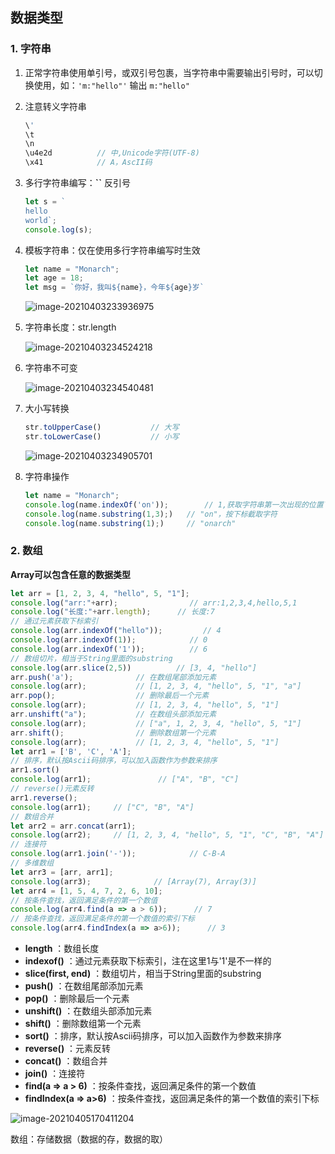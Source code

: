 ## 数据类型

### 1. 字符串

1. 正常字符串使用单引号，或双引号包裹，当字符串中需要输出引号时，可以切换使用，如：`'m:"hello"'` 输出 `m:"hello"` 

2. 注意转义字符串

    ```javascript
    \'
    \t
    \n
    \u4e2d			// 中,Unicode字符(UTF-8)
    \x41			// A，AscII码		
    ```

3. 多行字符串编写：**\``** 反引号

    ```javascript
    let s = `
    hello
    world`;
    console.log(s);
    ```

4. 模板字符串：仅在使用多行字符串编写时生效

    ```javascript
    let name = "Monarch";
    let age = 18;
    let msg = `你好，我叫${name}，今年${age}岁`
    ```

    ![image-20210403233936975](https://img2020.cnblogs.com/blog/2213660/202104/2213660-20210403233936293-1929755115.png) 

5. 字符串长度：str.length

    ![image-20210403234524218](https://img2020.cnblogs.com/blog/2213660/202104/2213660-20210403234523414-388310196.png) 

6. 字符串不可变

    ![image-20210403234540481](https://img2020.cnblogs.com/blog/2213660/202104/2213660-20210403234539660-1239179881.png) 

7. 大小写转换

    ```javascript
    str.toUpperCase()			// 大写
    str.toLowerCase()			// 小写
    ```

    ![image-20210403234905701](https://img2020.cnblogs.com/blog/2213660/202104/2213660-20210403234904916-2049602366.png) 

8. 字符串操作

    ```javascript
    let name = "Monarch";
    console.log(name.indexOf('on'));		// 1,获取字符串第一次出现的位置下标
    console.log(name.substring(1,3);)	// "on"，按下标截取字符
    console.log(name.substring(1);)		// "onarch"
    ```




### 2. 数组

**Array可以包含任意的数据类型** 

```javascript
let arr = [1, 2, 3, 4, "hello", 5, "1"];
console.log("arr:"+arr);                // arr:1,2,3,4,hello,5,1
console.log("长度:"+arr.length);      // 长度:7
// 通过元素获取下标索引
console.log(arr.indexOf("hello"));         // 4
console.log(arr.indexOf(1));            // 0
console.log(arr.indexOf('1'));          // 6
// 数组切片，相当于String里面的substring
console.log(arr.slice(2,5))          // [3, 4, "hello"]
arr.push('a');              // 在数组尾部添加元素
console.log(arr);           // [1, 2, 3, 4, "hello", 5, "1", "a"]
arr.pop();                  // 删除最后一个元素
console.log(arr);           // [1, 2, 3, 4, "hello", 5, "1"]
arr.unshift("a");           // 在数组头部添加元素
console.log(arr);           // ["a", 1, 2, 3, 4, "hello", 5, "1"]
arr.shift();                // 删除数组第一个元素
console.log(arr);           // [1, 2, 3, 4, "hello", 5, "1"]
let arr1 = ['B', 'C', 'A'];
// 排序，默认按Ascii码排序，可以加入函数作为参数来排序
arr1.sort()
console.log(arr1);               // ["A", "B", "C"]
// reverse()元素反转
arr1.reverse();
console.log(arr1);     // ["C", "B", "A"]
// 数组合并
let arr2 = arr.concat(arr1);
console.log(arr2);     // [1, 2, 3, 4, "hello", 5, "1", "C", "B", "A"]
// 连接符
console.log(arr1.join('-'));            // C-B-A
// 多维数组
let arr3 = [arr, arr1];
console.log(arr3);              // [Array(7), Array(3)]
let arr4 = [1, 5, 4, 7, 2, 6, 10];
// 按条件查找，返回满足条件的第一个数值
console.log(arr4.find(a => a > 6));      // 7
// 按条件查找，返回满足条件的第一个数值的索引下标
console.log(arr4.findIndex(a => a>6));      // 3
```

- **length** ：数组长度
- **indexof()** ：通过元素获取下标索引，注在这里1与'1'是不一样的
- **slice(first, end)** ：数组切片，相当于String里面的substring
- **push()** ：在数组尾部添加元素
- **pop()** ：删除最后一个元素
- **unshift()** ：在数组头部添加元素
- **shift()** ：删除数组第一个元素
- **sort()** ：排序，默认按Ascii码排序，可以加入函数作为参数来排序
- **reverse()** ：元素反转
- **concat()** ：数组合并
- **join()** ：连接符
- **find(a => a > 6)** ：按条件查找，返回满足条件的第一个数值
- **findIndex(a => a>6)** ：按条件查找，返回满足条件的第一个数值的索引下标

![image-20210405170411204](https://img2020.cnblogs.com/blog/2213660/202104/2213660-20210405170412091-568500739.png) 

数组：存储数据（数据的存，数据的取）